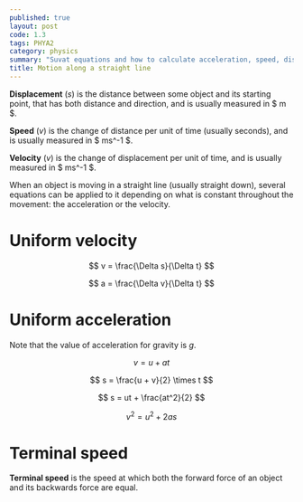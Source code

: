 ```yaml
---
published: true
layout: post
code: 1.3
tags: PHYA2
category: physics
summary: "Suvat equations and how to calculate acceleration, speed, distance, and time."
title: Motion along a straight line
---
```


**Displacement** ($s$) is the distance between some object and its starting point, that has both distance and direction, and is usually measured in $ m $.

**Speed** ($v$) is the change of distance per unit of time (usually seconds), and is usually measured in $ ms^-1 $.

**Velocity** ($v$) is the change of displacement per unit of time, and is usually measured in $ ms^-1 $.

When an object is moving in a straight line (usually straight down), several equations can be applied to it depending on what is constant throughout the movement: the acceleration or the velocity.

# Uniform velocity

$$ v = \frac{\Delta s}{\Delta t} $$

$$ a = \frac{\Delta v}{\Delta t} $$

# Uniform acceleration

Note that the value of acceleration for gravity is $g$.

$$ v = u + at $$

$$ s = \frac{u + v}{2} \times t $$

$$ s = ut + \frac{at^2}{2} $$

$$ v^2 = u^2 + 2as $$

# Terminal speed
**Terminal speed** is the speed at which both the forward force of an object and its backwards force are equal.